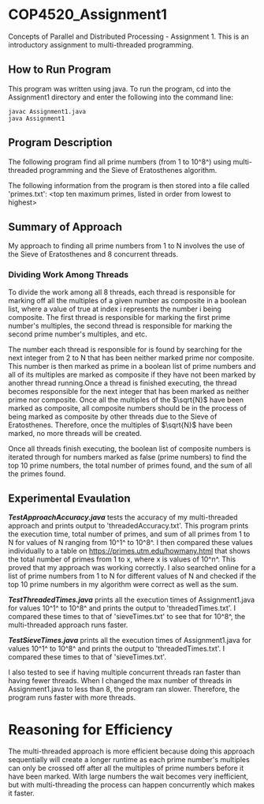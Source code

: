# COP4520_Assignment1
Concepts of Parallel and Distributed Processing - Assignment 1. 
This is an introductory assignment to multi-threaded programming.

## How to Run Program
This program was written using java. To run the program, cd into the Assignment1 directory and enter
the following into the command line:

    javac Assignment1.java
    java Assignment1

## Program Description
The following program find all prime numbers (from 1 to 10^8^) using multi-threaded programming and
the Sieve of Eratosthenes algorithm.

The following information from the program is then stored into a file called 'primes.txt':
<execution time> <total number of primes found> <sum of all primes found>
<top ten maximum primes, listed in order from lowest to highest>

## Summary of Approach
My approach to finding all prime numbers from 1 to N involves the use of the Sieve of Eratosthenes
and 8 concurrent threads. 

### Dividing Work Among Threads
To divide the work among all 8 threads, each thread is responsible for marking off
all the multiples of a given number as composite in a boolean list, where a value of true at index i
represents the number i being composite. The first thread is responsible for marking the first prime
number's multiples, the second thread is responsible for marking the second prime number's multiples,
and etc. 

The number each thread is responsible for is found by searching for the next integer from 2 to N 
that has been neither marked prime nor composite. This number is then marked as prime in a boolean 
list of prime numbers and all of its multiples are marked as composite if they have not been marked
by another thread running.Once a thread is finished executing, the thread becomes responsible for 
the next integer that has been marked as neither prime nor composite. Once all the multiples of the 
$\sqrt{N}$ have been marked as composite, all composite numbers should be in the process of being 
marked as composite by other threads due to the Sieve of Eratosthenes. Therefore, once the multiples
of $\sqrt{N}$ have been marked, no more threads will be created.

Once all threads finish executing, the boolean list of composite numbers is iterated through for 
numbers marked as false (prime numbers) to find the top 10 prime numbers, the total number of primes
found, and the sum of all the primes found.

## Experimental Evaulation
***TestApproachAccuracy.java*** tests the accuracy of my multi-threaded approach and prints output to
'threadedAccuracy.txt'. This program prints the execution time, total number of primes, and sum of 
all primes from 1 to N for values of N ranging from 10^1^ to 10^8^. I then compared these values 
individually to a table on https://primes.utm.edu/howmany.html that shows the total number of primes
from 1 to x, where x is values of 10^n^. This proved that my approach was working correctly. I also 
searched online for a list of prime numbers from 1 to N for different values of N and checked if the
top 10 prime numbers in my algorithm were correct as well as the sum.

***TestThreadedTimes.java*** prints all the execution times of Assignment1.java for values 10^1^ to 10^8^
and prints the output to 'threadedTimes.txt'. I compared these times to that of 'sieveTimes.txt' to 
see that for 10^8^, the multi-threaded approach runs faster.

***TestSieveTimes.java*** prints all the execution times of Assignment1.java for values 10^1^ to 10^8^
and prints the output to 'threadedTimes.txt'. I compared these times to that of 'sieveTimes.txt'.

I also tested to see if having multiple concurrent threads ran faster than having fewer threads. 
When I changed the max number of threads in Assignment1.java to less than 8, the program ran slower.
Therefore, the program runs faster with more threads. 

# Reasoning for Efficiency
The multi-threaded approach is more efficient because doing this approach sequentially will create
a longer runtime as each prime number's multiples can only be crossed off after all the multiples of
prime numbers before it have been marked. With large numbers the wait becomes very inefficient, but
with multi-threading the process can happen concurrently which makes it faster.


